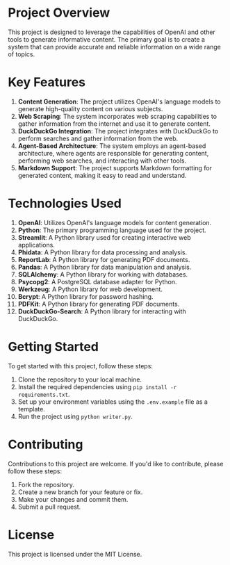 # Project Overview

This project is designed to leverage the capabilities of OpenAI and other tools to generate informative content. The primary goal is to create a system that can provide accurate and reliable information on a wide range of topics.

# Key Features

1. **Content Generation**: The project utilizes OpenAI's language models to generate high-quality content on various subjects.
2. **Web Scraping**: The system incorporates web scraping capabilities to gather information from the internet and use it to generate content.
3. **DuckDuckGo Integration**: The project integrates with DuckDuckGo to perform searches and gather information from the web.
4. **Agent-Based Architecture**: The system employs an agent-based architecture, where agents are responsible for generating content, performing web searches, and interacting with other tools.
5. **Markdown Support**: The project supports Markdown formatting for generated content, making it easy to read and understand.

# Technologies Used

1. **OpenAI**: Utilizes OpenAI's language models for content generation.
2. **Python**: The primary programming language used for the project.
3. **Streamlit**: A Python library used for creating interactive web applications.
4. **Phidata**: A Python library for data processing and analysis.
5. **ReportLab**: A Python library for generating PDF documents.
6. **Pandas**: A Python library for data manipulation and analysis.
7. **SQLAlchemy**: A Python library for working with databases.
8. **Psycopg2**: A PostgreSQL database adapter for Python.
9. **Werkzeug**: A Python library for web development.
10. **Bcrypt**: A Python library for password hashing.
11. **PDFKit**: A Python library for generating PDF documents.
12. **DuckDuckGo-Search**: A Python library for interacting with DuckDuckGo.

# Getting Started

To get started with this project, follow these steps:

1. Clone the repository to your local machine.
2. Install the required dependencies using `pip install -r requirements.txt`.
3. Set up your environment variables using the `.env.example` file as a template.
4. Run the project using `python writer.py`.

# Contributing

Contributions to this project are welcome. If you'd like to contribute, please follow these steps:

1. Fork the repository.
2. Create a new branch for your feature or fix.
3. Make your changes and commit them.
4. Submit a pull request.

# License

This project is licensed under the MIT License.
